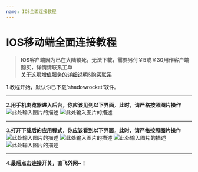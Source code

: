 ```yaml
---
name: IOS全面连接教程
---
```


# IOS移动端全面连接教程

> **IOS客户端因为已在大陆锁死，无法下载，需要另付￥5或￥30用作客户端购买，详情请联系工单**  
[关于这项增值服务的详细说明][1]&[购买联系][2]

1.教程开始，默认你已下载'shadowrocket'软件。

----------


 2.**用手机浏览器进入后台，你应该见到以下界面，此时，请严格按照图片操作**
 ![此处输入图片的描述][3]
![此处输入图片的描述][4]


----------


 3.**打开下载后的应用程式，你应该看到以下界面，此时，请严格按照图片操作**
![此处输入图片的描述][5]
![此处输入图片的描述][6]
![此处输入图片的描述][7]
![此处输入图片的描述][8]


----------
4.**最后点击连接开关，直飞外网~！**


  [1]: https://support.frankjun.com/docs/value_added/shadowrocket
  [2]: https://support.frankjun.com/docs/contact
  [3]: https://raw.githubusercontent.com/LYJSPEEDX/bgwdocs/master/1.png
  [4]: https://raw.githubusercontent.com/LYJSPEEDX/bgwdocs/master/2.png
  [5]: https://raw.githubusercontent.com/LYJSPEEDX/bgwdocs/master/3.png
  [6]: https://raw.githubusercontent.com/LYJSPEEDX/bgwdocs/master/4.png
  [7]: https://raw.githubusercontent.com/LYJSPEEDX/bgwdocs/master/5.png
  [8]: https://raw.githubusercontent.com/LYJSPEEDX/bgwdocs/master/6.jpg
